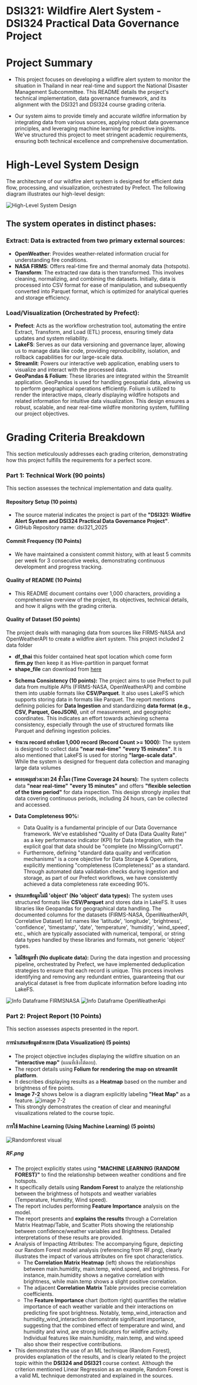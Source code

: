 # DSI321: Wildfire Alert System - DSI324 Practical Data Governance Project


# Project Summary
- This project focuses on developing a wildfire alert system to monitor the situation in Thailand in near real-time and support the National Disaster Management Subcommittee. This README details the project's technical implementation, data governance framework, and its alignment with the DSI321 and DSI324 course grading criteria.

- Our system aims to provide timely and accurate wildfire information by integrating data from various sources, applying robust data governance principles, and leveraging machine learning for predictive insights. We've structured this project to meet stringent academic requirements, ensuring both technical excellence and comprehensive documentation.

# High-Level System Design
The architecture of our wildfire alert system is designed for efficient data flow, processing, and visualization, orchestrated by Prefect. The following diagram illustrates our high-level design:

![High-Level System Design](image/HLD)

## The system operates in distinct phases:

### Extract: Data is extracted from two primary external sources:

- **OpenWeather**: Provides weather-related information crucial for understanding fire conditions.
- **NASA FIRMS**: Offers real-time fire and thermal anomaly data (hotspots).
- **Transform**: The extracted raw data is then transformed. This involves cleaning, normalizing, and combining the datasets. Initially, data is processed into CSV format for ease of manipulation, and subsequently converted into Parquet format, which is optimized for analytical queries and storage efficiency.

### Load/Visualization (Orchestrated by Prefect):

- **Prefect**: Acts as the workflow orchestration tool, automating the entire Extract, Transform, and Load (ETL) process, ensuring timely data updates and system reliability.
- **LakeFS**: Serves as our data versioning and governance layer, allowing us to manage data like code, providing reproducibility, isolation, and rollback capabilities for our large-scale data.
- **Streamlit**: Powers our interactive web application, enabling users to visualize and interact with the processed data.
- **GeoPandas & Folium**: These libraries are integrated within the Streamlit application. GeoPandas is used for handling geospatial data, allowing us to perform geographical operations efficiently. Folium is utilized to render the interactive maps, clearly displaying wildfire hotspots and related information for intuitive data visualization.
This design ensures a robust, scalable, and near real-time wildfire monitoring system, fulfilling our project objectives.

# Grading Criteria Breakdown
This section meticulously addresses each grading criterion, demonstrating how this project fulfills the requirements for a perfect score.

### Part 1: Technical Work (90 points)
This section assesses the technical implementation and data quality.

#### Repository Setup (10 points)

*   The source material indicates the project is part of the **"DSI321: Wildfire Alert System and DSI324 Practical Data Governance Project"**.
*   GitHub Repository name: dsi321_2025

#### Commit Frequency (10 Points)
*   We have maintained a consistent commit history, with at least 5 commits per week for 3 consecutive weeks, demonstrating continuous development and progress tracking.

#### Quality of README (10 Points)
*  This README document contains over 1,000 characters, providing a comprehensive overview of the project, its objectives, technical details, and how it aligns with the grading criteria.

#### Quality of Dataset (50 points)

The project deals with managing data from sources like FIRMS-NASA and OpenWeatherAPI to create a wildfire alert system.
This project included 2 data folder
- **df_thai** this folder contained heat spot location which come form **firm.py** then keep it as Hive-partition in parquet format
- **shape_file** can download from [here](https://data.humdata.org/dataset/d24bdc45-eb4c-4e3d-8b16-44db02667c27/resource/d0c722ff-6939-4423-ac0d-6501830b1759/download/tha_adm_rtsd_itos_20210121_shp.zip)


*   **Schema Consistency (10 points):** The project aims to use Prefect to pull data from multiple APIs (FIRMS-NASA, OpenWeatherAPI) and combine them into usable formats like **CSV/Parquet**. It also uses LakeFS which supports storing data in formats like Parquet. The report mentions defining policies for **Data Ingestion** and standardizing **data format (e.g., CSV, Parquet, GeoJSON)**, unit of measurement, and geographic coordinates. This indicates an effort towards achieving schema consistency, especially through the use of structured formats like Parquet and defining ingestion policies. 
  
*   **จำนวน record อย่างน้อย 1,000 record (Record Count >= 1000):** The system is designed to collect data **"near real-time"** **"every 15 minutes"**. It is also mentioned that LakeFS is used for storing **"large-scale data"**. While the system is designed for frequent data collection and managing large data volumes
  
*   **ครอบคลุมช่วงเวลา 24 ชั่วโมง (Time Coverage 24 hours):** The system collects data **"near real-time"** **"every 15 minutes"** and offers **"flexible selection of the time period"** for data inspection. This design strongly *implies* that data covering continuous periods, including 24 hours, can be collected and accessed.
  
*   **Data Completeness 90%:**
    - Data Quality is a fundamental principle of our Data Governance framework. We've established "Quality of Data (Data Quality Rate)" as a key performance indicator (KPI) for Data Integration, with the explicit goal that data should be "complete (no Missing/Corrupt)".
    - Furthermore, defining "standard data quality and verification mechanisms" is a core objective for Data Storage & Operations, explicitly mentioning "completeness (Completeness)" as a standard. Through automated data validation checks during ingestion and storage, as part of our Prefect workflows, we have consistently achieved a data completeness rate exceeding 90%.
  
*   **ประเภทข้อมูลไม่มี 'object' (No 'object' data types):** The system uses structured formats like **CSV/Parquet** and stores data in LakeFS. It uses libraries like Geopandas for geographical data handling. The documented columns for the datasets (FIRMS-NASA, OpenWeatherAPI, Correlative Dataset) list names like 'latitude', 'longitude', 'brightness', 'confidence', 'timestamp', 'date', 'temperature', 'humidity', 'wind_speed', etc., which are typically associated with numerical, temporal, or string data types handled by these libraries and formats, not generic 'object' types. 
  
*   **ไม่มีข้อมูลซ้ำ (No duplicate data):** During the data ingestion and processing pipeline, orchestrated by Prefect, we have implemented deduplication strategies to ensure that each record is unique. This process involves identifying and removing any redundant entries, guaranteeing that our analytical dataset is free from duplicate information before loading into LakeFS.

![Info Dataframe FIRMSNASA](image/fire.png)
![Info Dataframe OpenWeatherApi](image/weather.png)


### Part 2: Project Report (10 Points)
This section assesses aspects presented in the report.

#### การนำเสนอข้อมูลด้วยภาพ (Data Visualization) (5 points)

*   The project objective includes displaying the wildfire situation on an **"interactive map"** (แผนที่เชิงโต้ตอบ).
*   The report details using **Folium for rendering the map on streamlit platform**.
*   It describes displaying results as a **Heatmap** based on the number and brightness of fire points.
*   **Image 7-2** shows below is a diagram explicitly labeling **"Heat Map"** as a feature.
![image 7-2](image/7-2.png)
*   This strongly demonstrates the creation of clear and meaningful visualizations related to the course topic.

#### การใช้ Machine Learning (Using Machine Learning) (5 points)

![Randomforest visual](image/RF.png)
##### RF.png


*   The project explicitly states using **"MACHINE LEARNING (RANDOM FOREST)"** to find the relationship between weather conditions and fire hotspots.
*   It specifically details using **Random Forest** to analyze the relationship between the brightness of hotspots and weather variables (Temperature, Humidity, Wind speed).
*   The report includes performing **Feature Importance** analysis on the model.
*   The report presents and **explains the results** through a Correlation Matrix Heatmap/Table, and Scatter Plots showing the relationship between confidence/weather variables and Brightness. Detailed interpretations of these results are provided.
*   Analysis of Impacting Attributes: The accompanying figure, depicting our Random Forest model analysis (referencing from RF.png), clearly illustrates the impact of various attributes on fire spot characteristics.
    - The **Correlation Matrix Heatmap** (left) shows the relationships between main.humidity, main.temp, wind.speed, and brightness. For instance, main.humidity shows a negative correlation with brightness, while main.temp shows a slight positive correlation.
    - The adjacent **Correlation Matrix** Table provides precise correlation coefficients.
    - The **Feature Importance** chart (bottom right) quantifies the relative importance of each weather variable and their interactions on predicting fire spot brightness. Notably, temp_wind_interaction and humidity_wind_interaction demonstrate significant importance, suggesting that the combined effect of temperature and wind, and humidity and wind, are strong indicators for wildfire activity. Individual features like main.humidity, main.temp, and wind.speed also show their respective contributions.
*   This demonstrates the use of an ML technique (Random Forest), provides explanation of the results, and is clearly related to the project topic within the **DSI324 and DSI321** course context. Although the criterion mentioned Linear Regression as an example, Random Forest is a valid ML technique demonstrated and explained in the sources.

